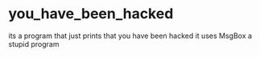 # you_have_been_hacked
its a program that just prints that you have been hacked it uses MsgBox a stupid program 
